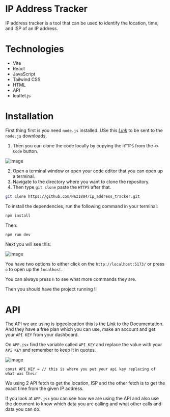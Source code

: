 # IP Address Tracker
IP address tracker is a tool that can be used to identify the location, time, and ISP of an IP address.

# Technologies
* Vite
* React
* JavaScript
* Tailwind CSS
* HTML
* API
* leaflet.js

# Installation
First thing first is you need `node.js` installed. USe this _[Link](https://nodejs.org/)_ to be sent to the `node.js` downloads.

1. Then you can clone the code locally by copying the `HTTPS` from the `<> Code` button.

![image](https://github.com/Naz1804/ip_address_tracker/assets/121124109/1137bc4a-e9e6-4ec1-bc1c-30926e5bd13f)

2. Open a terminal window or open your code editor that you can open up a terminal.
3. Navigate to the directory where you want to clone the repository.
4. Then type `git clone` paste the `HTTPS` after that.
   
```sh
git clone https://github.com/Naz1804/ip_address_tracker.git
```

To install the dependencies, run the following command in your terminal:

```sh
npm install
```

Then:

```sh
npm run dev
```

Next you will see this:

![image](https://github.com/Naz1804/todolist/assets/121124109/10254502-15b6-43a2-b1dc-ede50c3cd804)

You have two options to either click on the `http://localhost:5173/` or press `o` to open up the `localhost`.

You can always press `h` to see what more commands they are.

Then you should have the project running !!

# API

The API we are using is ipgeolocation this is the _[Link](https://ipgeolocation.io/documentation/ip-geolocation-api.html)_ to the Documentation. And they have a free plan which you can use, make an account and get your `API KEY` from your dashboard.

On `APP.jsx` find the variable called `API_KEY` and replace the value with your `API KEY` and remember to keep it in quotes.

![image](https://github.com/Naz1804/ip_address_tracker/assets/121124109/e18745db-b38e-4124-ab50-bdaabbc985e2)

```
const API_KEY = // this is where you put your api key replacing of what was their
```

We using 2 API fetch to get the location, ISP and the other fetch is to get the exact time from the given IP address. 

If you look at `APP.jsx` you can see how we are using the API and also use the document to know which data you are calling and what other calls and data you can do. 
